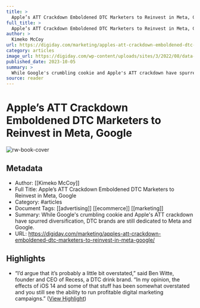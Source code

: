 ```yaml
---
title: >
  Apple’s ATT Crackdown Emboldened DTC Marketers to Reinvest in Meta, Google
full_title: >
  Apple’s ATT Crackdown Emboldened DTC Marketers to Reinvest in Meta, Google
author: >
  Kimeko McCoy
url: https://digiday.com/marketing/apples-att-crackdown-emboldened-dtc-marketers-to-reinvest-in-meta-google/
category: articles
image_url: https://digiday.com/wp-content/uploads/sites/3/2022/08/data-growth-static.jpg
published_date: 2023-10-05
summary: >
  While Google's crumbling cookie and Apple's ATT crackdown have spurred diversification, DTC brands are still dedicated to Meta and Google.
source: reader
---
```

# Apple’s ATT Crackdown Emboldened DTC Marketers to Reinvest in Meta, Google

![rw-book-cover](https://digiday.com/wp-content/uploads/sites/3/2022/08/data-growth-static.jpg)

## Metadata
- Author: [[Kimeko McCoy]]
- Full Title: Apple’s ATT Crackdown Emboldened DTC Marketers to Reinvest in Meta, Google
- Category: #articles
- Document Tags: [[advertising]] [[ecommerce]] [[marketing]] 
- Summary: While Google's crumbling cookie and Apple's ATT crackdown have spurred diversification, DTC brands are still dedicated to Meta and Google.
- URL: https://digiday.com/marketing/apples-att-crackdown-emboldened-dtc-marketers-to-reinvest-in-meta-google/

## Highlights
- “I’d argue that it’s probably a little bit overstated,” said Ben Witte, founder and CEO of Recess, a DTC drink brand. “In my opinion, the effects of iOS 14 and some of that stuff has been somewhat overstated and you still see the ability to run profitable digital marketing campaigns.” ([View Highlight](https://read.readwise.io/read/01hcvxemakmwtpg32cegj8fwc7))


